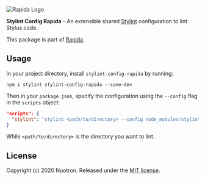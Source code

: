 ![Rapida Logo](https://user-images.githubusercontent.com/13030990/71755098-db251e80-2e91-11ea-8ce9-25349e6c087f.png)

**Stylint Config Rapida** - An extensible shared [Stylint](https://github.com/SimenB/stylint) configuration to lint Stylus code.

This package is part of [Rapida](https://github.com/yahiarefaiea/rapida).

## Usage
In your project directory, install `stylint-config-rapida` by running:
```
npm i stylint stylint-config-rapida --save-dev
```

Then in your `package.json`, specify the configuration using the `--config` flag in the `scripts` object:
```json
"scripts": {
  "stylint": "stylint <path/to/directory> --config node_modules/stylint-config-rapida/.stylintrc --color"
}
```

While `<path/to/directory>` is the directory you want to lint.

## License
Copyright (c) 2020 Nuotron.
Released under the [MIT license](https://github.com/github/choosealicense.com/blob/gh-pages/LICENSE.md).
